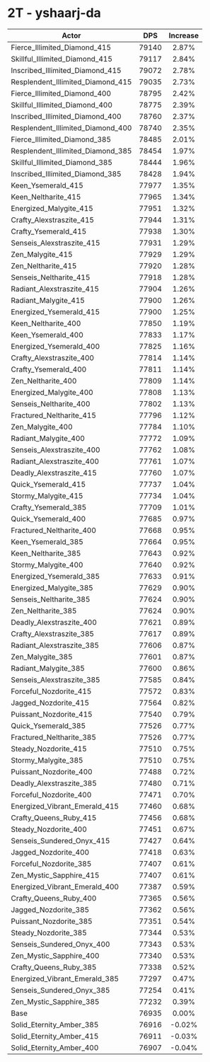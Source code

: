# 2T - yshaarj-da
| Actor | DPS | Increase |
|---|:---:|:---:|
|Fierce_Illimited_Diamond_415|79140|2.87%|
|Skillful_Illimited_Diamond_415|79117|2.84%|
|Inscribed_Illimited_Diamond_415|79072|2.78%|
|Resplendent_Illimited_Diamond_415|79035|2.73%|
|Fierce_Illimited_Diamond_400|78795|2.42%|
|Skillful_Illimited_Diamond_400|78775|2.39%|
|Inscribed_Illimited_Diamond_400|78760|2.37%|
|Resplendent_Illimited_Diamond_400|78740|2.35%|
|Fierce_Illimited_Diamond_385|78485|2.01%|
|Resplendent_Illimited_Diamond_385|78454|1.97%|
|Skillful_Illimited_Diamond_385|78444|1.96%|
|Inscribed_Illimited_Diamond_385|78428|1.94%|
|Keen_Ysemerald_415|77977|1.35%|
|Keen_Neltharite_415|77965|1.34%|
|Energized_Malygite_415|77951|1.32%|
|Crafty_Alexstraszite_415|77944|1.31%|
|Crafty_Ysemerald_415|77938|1.30%|
|Senseis_Alexstraszite_415|77931|1.29%|
|Zen_Malygite_415|77929|1.29%|
|Zen_Neltharite_415|77920|1.28%|
|Senseis_Neltharite_415|77918|1.28%|
|Radiant_Alexstraszite_415|77904|1.26%|
|Radiant_Malygite_415|77900|1.26%|
|Energized_Ysemerald_415|77900|1.25%|
|Keen_Neltharite_400|77850|1.19%|
|Keen_Ysemerald_400|77833|1.17%|
|Energized_Ysemerald_400|77825|1.16%|
|Crafty_Alexstraszite_400|77814|1.14%|
|Crafty_Ysemerald_400|77811|1.14%|
|Zen_Neltharite_400|77809|1.14%|
|Energized_Malygite_400|77808|1.13%|
|Senseis_Neltharite_400|77802|1.13%|
|Fractured_Neltharite_415|77796|1.12%|
|Zen_Malygite_400|77784|1.10%|
|Radiant_Malygite_400|77772|1.09%|
|Senseis_Alexstraszite_400|77762|1.08%|
|Radiant_Alexstraszite_400|77761|1.07%|
|Deadly_Alexstraszite_415|77760|1.07%|
|Quick_Ysemerald_415|77737|1.04%|
|Stormy_Malygite_415|77734|1.04%|
|Crafty_Ysemerald_385|77709|1.01%|
|Quick_Ysemerald_400|77685|0.97%|
|Fractured_Neltharite_400|77668|0.95%|
|Keen_Ysemerald_385|77664|0.95%|
|Keen_Neltharite_385|77643|0.92%|
|Stormy_Malygite_400|77640|0.92%|
|Energized_Ysemerald_385|77633|0.91%|
|Energized_Malygite_385|77629|0.90%|
|Senseis_Neltharite_385|77624|0.90%|
|Zen_Neltharite_385|77624|0.90%|
|Deadly_Alexstraszite_400|77621|0.89%|
|Crafty_Alexstraszite_385|77617|0.89%|
|Radiant_Alexstraszite_385|77606|0.87%|
|Zen_Malygite_385|77601|0.87%|
|Radiant_Malygite_385|77600|0.86%|
|Senseis_Alexstraszite_385|77585|0.84%|
|Forceful_Nozdorite_415|77572|0.83%|
|Jagged_Nozdorite_415|77564|0.82%|
|Puissant_Nozdorite_415|77540|0.79%|
|Quick_Ysemerald_385|77526|0.77%|
|Fractured_Neltharite_385|77526|0.77%|
|Steady_Nozdorite_415|77510|0.75%|
|Stormy_Malygite_385|77510|0.75%|
|Puissant_Nozdorite_400|77488|0.72%|
|Deadly_Alexstraszite_385|77480|0.71%|
|Forceful_Nozdorite_400|77471|0.70%|
|Energized_Vibrant_Emerald_415|77460|0.68%|
|Crafty_Queens_Ruby_415|77456|0.68%|
|Steady_Nozdorite_400|77451|0.67%|
|Senseis_Sundered_Onyx_415|77427|0.64%|
|Jagged_Nozdorite_400|77418|0.63%|
|Forceful_Nozdorite_385|77407|0.61%|
|Zen_Mystic_Sapphire_415|77407|0.61%|
|Energized_Vibrant_Emerald_400|77387|0.59%|
|Crafty_Queens_Ruby_400|77365|0.56%|
|Jagged_Nozdorite_385|77362|0.56%|
|Puissant_Nozdorite_385|77351|0.54%|
|Steady_Nozdorite_385|77344|0.53%|
|Senseis_Sundered_Onyx_400|77343|0.53%|
|Zen_Mystic_Sapphire_400|77340|0.53%|
|Crafty_Queens_Ruby_385|77338|0.52%|
|Energized_Vibrant_Emerald_385|77297|0.47%|
|Senseis_Sundered_Onyx_385|77254|0.41%|
|Zen_Mystic_Sapphire_385|77232|0.39%|
|Base|76935|0.00%|
|Solid_Eternity_Amber_385|76916|-0.02%|
|Solid_Eternity_Amber_415|76911|-0.03%|
|Solid_Eternity_Amber_400|76907|-0.04%|
